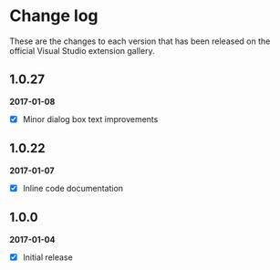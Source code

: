 # Change log

These are the changes to each version that has been released on the official Visual Studio extension gallery.

## 1.0.27

**2017-01-08** <!--19:00 UK / 19:00 UTC-->

- [x] Minor dialog box text improvements

## 1.0.22

**2017-01-07** <!--13:45 UK / 13:45 UTC-->

- [x] Inline code documentation

## 1.0.0

**2017-01-04** <!--22:30 UK / 22:30 UTC-->

- [x] Initial release



<!--
Download "Windows x86 Commandline" "nuget.exe - latest (v3.5.0)" from https://dist.nuget.org/index.html
Open command prompt:
> CD C:\Users\greg\Source\Repos\OpenInApp.Common\OpenInApp.Common
> [One-off] C:\Users\greg\Desktop\nuget spec
> C:\Users\greg\Desktop\nuget pack OpenInApp.Common.csproj
Successfully created package 'C:\Users\greg\Source\Repos\OpenInApp.Common\OpenInApp.Common\OpenInApp.Common.1.0.0.nupkg'.
> C:\Users\greg\Desktop\nuget push OpenInApp.Common.1.0.22.nupkg MyApiKeyGuid -Source https://www.nuget.org/api/v2/package
Your package was pushed.
OR
There's a VS extension which may do some/all of this
https://marketplace.visualstudio.com/items?itemName=OveAndersen.NuGetPackager
-->